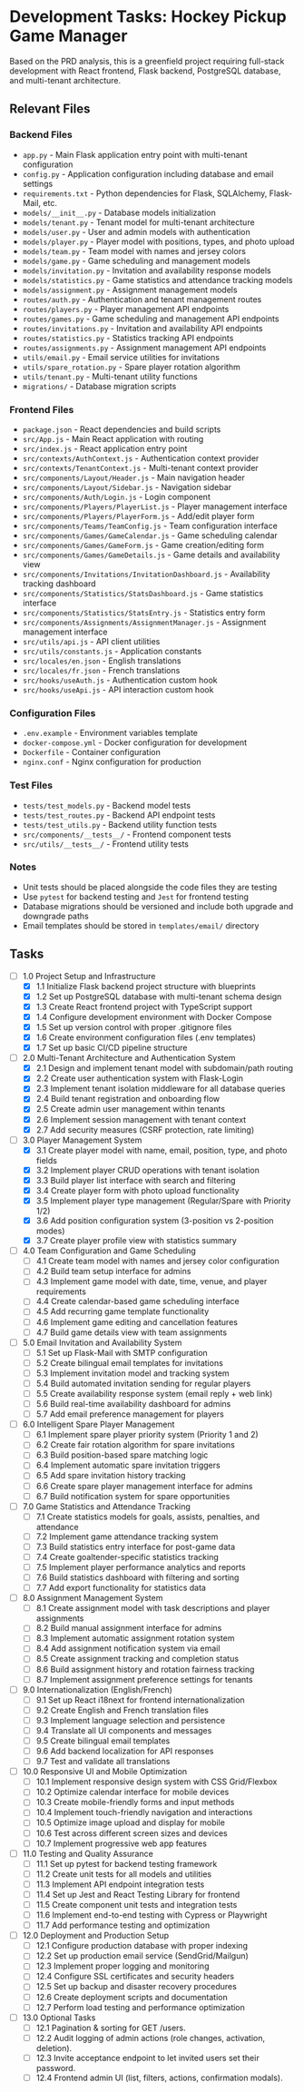 # Development Tasks: Hockey Pickup Game Manager

Based on the PRD analysis, this is a greenfield project requiring full-stack development with React frontend, Flask backend, PostgreSQL database, and multi-tenant architecture.

## Relevant Files

### Backend Files
- `app.py` - Main Flask application entry point with multi-tenant configuration
- `config.py` - Application configuration including database and email settings
- `requirements.txt` - Python dependencies for Flask, SQLAlchemy, Flask-Mail, etc.
- `models/__init__.py` - Database models initialization
- `models/tenant.py` - Tenant model for multi-tenant architecture
- `models/user.py` - User and admin models with authentication
- `models/player.py` - Player model with positions, types, and photo upload
- `models/team.py` - Team model with names and jersey colors
- `models/game.py` - Game scheduling and management models
- `models/invitation.py` - Invitation and availability response models
- `models/statistics.py` - Game statistics and attendance tracking models
- `models/assignment.py` - Assignment management models
- `routes/auth.py` - Authentication and tenant management routes
- `routes/players.py` - Player management API endpoints
- `routes/games.py` - Game scheduling and management API endpoints
- `routes/invitations.py` - Invitation and availability API endpoints
- `routes/statistics.py` - Statistics tracking API endpoints
- `routes/assignments.py` - Assignment management API endpoints
- `utils/email.py` - Email service utilities for invitations
- `utils/spare_rotation.py` - Spare player rotation algorithm
- `utils/tenant.py` - Multi-tenant utility functions
- `migrations/` - Database migration scripts

### Frontend Files
- `package.json` - React dependencies and build scripts
- `src/App.js` - Main React application with routing
- `src/index.js` - React application entry point
- `src/contexts/AuthContext.js` - Authentication context provider
- `src/contexts/TenantContext.js` - Multi-tenant context provider
- `src/components/Layout/Header.js` - Main navigation header
- `src/components/Layout/Sidebar.js` - Navigation sidebar
- `src/components/Auth/Login.js` - Login component
- `src/components/Players/PlayerList.js` - Player management interface
- `src/components/Players/PlayerForm.js` - Add/edit player form
- `src/components/Teams/TeamConfig.js` - Team configuration interface
- `src/components/Games/GameCalendar.js` - Game scheduling calendar
- `src/components/Games/GameForm.js` - Game creation/editing form
- `src/components/Games/GameDetails.js` - Game details and availability view
- `src/components/Invitations/InvitationDashboard.js` - Availability tracking dashboard
- `src/components/Statistics/StatsDashboard.js` - Game statistics interface
- `src/components/Statistics/StatsEntry.js` - Statistics entry form
- `src/components/Assignments/AssignmentManager.js` - Assignment management interface
- `src/utils/api.js` - API client utilities
- `src/utils/constants.js` - Application constants
- `src/locales/en.json` - English translations
- `src/locales/fr.json` - French translations
- `src/hooks/useAuth.js` - Authentication custom hook
- `src/hooks/useApi.js` - API interaction custom hook

### Configuration Files
- `.env.example` - Environment variables template
- `docker-compose.yml` - Docker configuration for development
- `Dockerfile` - Container configuration
- `nginx.conf` - Nginx configuration for production

### Test Files
- `tests/test_models.py` - Backend model tests
- `tests/test_routes.py` - Backend API endpoint tests
- `tests/test_utils.py` - Backend utility function tests
- `src/components/__tests__/` - Frontend component tests
- `src/utils/__tests__/` - Frontend utility tests

### Notes

- Unit tests should be placed alongside the code files they are testing
- Use `pytest` for backend testing and `Jest` for frontend testing
- Database migrations should be versioned and include both upgrade and downgrade paths
- Email templates should be stored in `templates/email/` directory

## Tasks

- [ ] 1.0 Project Setup and Infrastructure
  - [x] 1.1 Initialize Flask backend project structure with blueprints
  - [x] 1.2 Set up PostgreSQL database with multi-tenant schema design
  - [x] 1.3 Create React frontend project with TypeScript support
  - [x] 1.4 Configure development environment with Docker Compose
  - [x] 1.5 Set up version control with proper .gitignore files
  - [x] 1.6 Create environment configuration files (.env templates)
  - [x] 1.7 Set up basic CI/CD pipeline structure

- [ ] 2.0 Multi-Tenant Architecture and Authentication System
  - [x] 2.1 Design and implement tenant model with subdomain/path routing
  - [x] 2.2 Create user authentication system with Flask-Login
  - [x] 2.3 Implement tenant isolation middleware for all database queries
  - [x] 2.4 Build tenant registration and onboarding flow
  - [x] 2.5 Create admin user management within tenants
  - [x] 2.6 Implement session management with tenant context
  - [x] 2.7 Add security measures (CSRF protection, rate limiting)

- [ ] 3.0 Player Management System
  - [x] 3.1 Create player model with name, email, position, type, and photo fields
  - [x] 3.2 Implement player CRUD operations with tenant isolation
  - [x] 3.3 Build player list interface with search and filtering
  - [x] 3.4 Create player form with photo upload functionality
  - [x] 3.5 Implement player type management (Regular/Spare with Priority 1/2)
  - [x] 3.6 Add position configuration system (3-position vs 2-position modes)
  - [x] 3.7 Create player profile view with statistics summary

- [ ] 4.0 Team Configuration and Game Scheduling
  - [ ] 4.1 Create team model with names and jersey color configuration
  - [ ] 4.2 Build team setup interface for admins
  - [ ] 4.3 Implement game model with date, time, venue, and player requirements
  - [ ] 4.4 Create calendar-based game scheduling interface
  - [ ] 4.5 Add recurring game template functionality
  - [ ] 4.6 Implement game editing and cancellation features
  - [ ] 4.7 Build game details view with team assignments

- [ ] 5.0 Email Invitation and Availability System
  - [ ] 5.1 Set up Flask-Mail with SMTP configuration
  - [ ] 5.2 Create bilingual email templates for invitations
  - [ ] 5.3 Implement invitation model and tracking system
  - [ ] 5.4 Build automated invitation sending for regular players
  - [ ] 5.5 Create availability response system (email reply + web link)
  - [ ] 5.6 Build real-time availability dashboard for admins
  - [ ] 5.7 Add email preference management for players

- [ ] 6.0 Intelligent Spare Player Management
  - [ ] 6.1 Implement spare player priority system (Priority 1 and 2)
  - [ ] 6.2 Create fair rotation algorithm for spare invitations
  - [ ] 6.3 Build position-based spare matching logic
  - [ ] 6.4 Implement automatic spare invitation triggers
  - [ ] 6.5 Add spare invitation history tracking
  - [ ] 6.6 Create spare player management interface for admins
  - [ ] 6.7 Build notification system for spare opportunities

- [ ] 7.0 Game Statistics and Attendance Tracking
  - [ ] 7.1 Create statistics models for goals, assists, penalties, and attendance
  - [ ] 7.2 Implement game attendance tracking system
  - [ ] 7.3 Build statistics entry interface for post-game data
  - [ ] 7.4 Create goaltender-specific statistics tracking
  - [ ] 7.5 Implement player performance analytics and reports
  - [ ] 7.6 Build statistics dashboard with filtering and sorting
  - [ ] 7.7 Add export functionality for statistics data

- [ ] 8.0 Assignment Management System
  - [ ] 8.1 Create assignment model with task descriptions and player assignments
  - [ ] 8.2 Build manual assignment interface for admins
  - [ ] 8.3 Implement automatic assignment rotation system
  - [ ] 8.4 Add assignment notification system via email
  - [ ] 8.5 Create assignment tracking and completion status
  - [ ] 8.6 Build assignment history and rotation fairness tracking
  - [ ] 8.7 Implement assignment preference settings for tenants

- [ ] 9.0 Internationalization (English/French)
  - [ ] 9.1 Set up React i18next for frontend internationalization
  - [ ] 9.2 Create English and French translation files
  - [ ] 9.3 Implement language selection and persistence
  - [ ] 9.4 Translate all UI components and messages
  - [ ] 9.5 Create bilingual email templates
  - [ ] 9.6 Add backend localization for API responses
  - [ ] 9.7 Test and validate all translations

- [ ] 10.0 Responsive UI and Mobile Optimization
  - [ ] 10.1 Implement responsive design system with CSS Grid/Flexbox
  - [ ] 10.2 Optimize calendar interface for mobile devices
  - [ ] 10.3 Create mobile-friendly forms and input methods
  - [ ] 10.4 Implement touch-friendly navigation and interactions
  - [ ] 10.5 Optimize image upload and display for mobile
  - [ ] 10.6 Test across different screen sizes and devices
  - [ ] 10.7 Implement progressive web app features

- [ ] 11.0 Testing and Quality Assurance
  - [ ] 11.1 Set up pytest for backend testing framework
  - [ ] 11.2 Create unit tests for all models and utilities
  - [ ] 11.3 Implement API endpoint integration tests
  - [ ] 11.4 Set up Jest and React Testing Library for frontend
  - [ ] 11.5 Create component unit tests and integration tests
  - [ ] 11.6 Implement end-to-end testing with Cypress or Playwright
  - [ ] 11.7 Add performance testing and optimization

- [ ] 12.0 Deployment and Production Setup
  - [ ] 12.1 Configure production database with proper indexing
  - [ ] 12.2 Set up production email service (SendGrid/Mailgun)
  - [ ] 12.3 Implement proper logging and monitoring
  - [ ] 12.4 Configure SSL certificates and security headers
  - [ ] 12.5 Set up backup and disaster recovery procedures
  - [ ] 12.6 Create deployment scripts and documentation
  - [ ] 12.7 Perform load testing and performance optimization

- [ ] 13.0 Optional Tasks
  - [ ] 12.1 Pagination & sorting for GET /users.
  - [ ] 12.2 Audit logging of admin actions (role changes, activation, deletion).
  - [ ] 12.3 Invite acceptance endpoint to let invited users set their password.
  - [ ] 12.4 Frontend admin UI (list, filters, actions, confirmation modals).